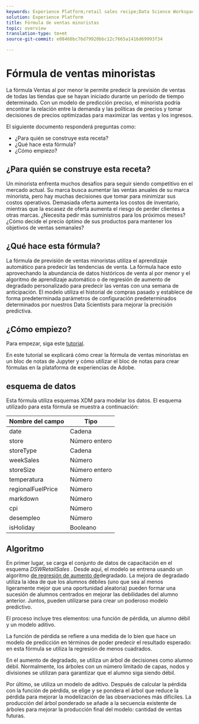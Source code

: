 ```yaml
---
keywords: Experience Platform;retail sales recipe;Data Science Workspace;popular topics
solution: Experience Platform
title: Fórmula de ventas minoristas
topic: overview
translation-type: tm+mt
source-git-commit: e08460bc76d79920bbc12c7665a1416d69993f34

---
```



# Fórmula de ventas minoristas

La fórmula Ventas al por menor le permite predecir la previsión de ventas de todas las tiendas que se hayan iniciado durante un período de tiempo determinado. Con un modelo de predicción preciso, el minorista podría encontrar la relación entre la demanda y las políticas de precios y tomar decisiones de precios optimizadas para maximizar las ventas y los ingresos.

El siguiente documento responderá preguntas como:
* ¿Para quién se construye esta receta?
* ¿Qué hace esta fórmula?
* ¿Cómo empiezo?

## ¿Para quién se construye esta receta?

Un minorista enfrenta muchos desafíos para seguir siendo competitivo en el mercado actual. Su marca busca aumentar las ventas anuales de su marca minorista, pero hay muchas decisiones que tomar para minimizar sus costos operativos. Demasiada oferta aumenta los costos de inventario, mientras que la escasez de oferta aumenta el riesgo de perder clientes a otras marcas. ¿Necesita pedir más suministros para los próximos meses? ¿Cómo decide el precio óptimo de sus productos para mantener los objetivos de ventas semanales?

## ¿Qué hace esta fórmula?

La fórmula de previsión de ventas minoristas utiliza el aprendizaje automático para predecir las tendencias de venta. La fórmula hace esto aprovechando la abundancia de datos históricos de venta al por menor y el algoritmo de aprendizaje automático o de regresión de aumento de degradado personalizado para predecir las ventas con una semana de anticipación. El modelo utiliza el historial de compras pasado y establece de forma predeterminada parámetros de configuración predeterminados determinados por nuestros Data Scientists para mejorar la precisión predictiva.

## ¿Cómo empiezo?

Para empezar, siga este [tutorial](../jupyterlab/create-a-recipe.md).

En este tutorial se explicará cómo crear la fórmula de ventas minoristas en un bloc de notas de Jupyter y cómo utilizar el bloc de notas para crear fórmulas en la plataforma de experiencias de Adobe.

## esquema de datos

Esta fórmula utiliza esquemas [](../../xdm/schema/field-dictionary.md) XDM para modelar los datos. El esquema utilizado para esta fórmula se muestra a continuación:

| Nombre del campo | Tipo |
--- | ---
| date | Cadena |
| store | Número entero |
| storeType | Cadena |
| weekSales | Número |
| storeSize | Número entero |
| temperatura | Número |
| regionalFuelPrice | Número |
| markdown | Número |
| cpi | Número |
| desempleo | Número |
| isHoliday | Booleano |


## Algoritmo

En primer lugar, se carga el conjunto de datos de capacitación en el esquema *DSWRetailSales* . Desde aquí, el modelo se entrena usando un algoritmo [de regresión de aumento de](https://scikit-learn.org/stable/modules/generated/sklearn.ensemble.GradientBoostingRegressor.html)degradado. La mejora de degradado utiliza la idea de que los alumnos débiles (uno que sea al menos ligeramente mejor que una oportunidad aleatoria) pueden formar una sucesión de alumnos centrados en mejorar las debilidades del alumno anterior. Juntos, pueden utilizarse para crear un poderoso modelo predictivo.

El proceso incluye tres elementos: una función de pérdida, un alumno débil y un modelo aditivo.

La función de pérdida se refiere a una medida de lo bien que hace un modelo de predicción en términos de poder predecir el resultado esperado: en esta fórmula se utiliza la regresión de menos cuadrados.

En el aumento de degradado, se utiliza un árbol de decisiones como alumno débil. Normalmente, los árboles con un número limitado de capas, nodos y divisiones se utilizan para garantizar que el alumno siga siendo débil.

Por último, se utiliza un modelo de aditivo. Después de calcular la pérdida con la función de pérdida, se elige y se pondera el árbol que reduce la pérdida para mejorar la modelización de las observaciones más difíciles. La producción del árbol ponderado se añade a la secuencia existente de árboles para mejorar la producción final del modelo: cantidad de ventas futuras.